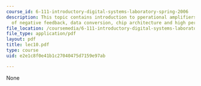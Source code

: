 ```yaml
---
course_id: 6-111-introductory-digital-systems-laboratory-spring-2006
description: This topic contains introduction to pperational amplifiers, the power
  of negative feedback, data conversion, chip architecture and high performance converters.
file_location: /coursemedia/6-111-introductory-digital-systems-laboratory-spring-2006/e2e1c8f0e41b1c27040475d7159e97ab_lec10.pdf
file_type: application/pdf
layout: pdf
title: lec10.pdf
type: course
uid: e2e1c8f0e41b1c27040475d7159e97ab

---
```

None